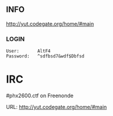 INFO
----

http://yut.codegate.org/home/#main

### LOGIN
    User:       AltF4
    Password:   ^sdfbsd7&wdf$Dbfsd


IRC
===

\#phx2600.ctf on Freenonde

URL: http://yut.codegate.org/home/#main


